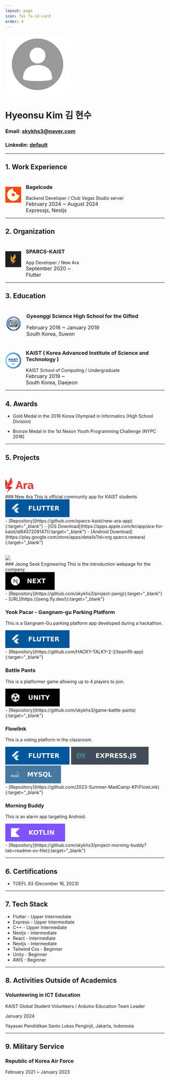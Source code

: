 ```yaml
---
layout: page
icon: fas fa-id-card
order: 4
---
```


<img src="/assets/img/resume/anonymous.png"/>


# Hyeonsu Kim 김 현수
### Email: [skykhs3@naver.com](mailto:skykhs3@naver.com)
### Linkedin: [default](https://www.linkedin.com/in/default/)

---
## 1. Work Experience

<div style="display: flex; align-items: start;">
  <img src="/assets/img/resume/bagelcode.png" style="height:50px;min-width:50px; margin-right: 15px; margin-top: 32px">
  <div>
    <h3>Bagelcode</h3>
    Backend Developer / Club Vegas Studio server<br>
    <div style="font-size: 1rem;">
    February 2024 ~ August 2024 <br/>
    Expressjs, Nestjs
    </div>
  </div>
</div>

---

## 2. Organization

<div style="display: flex; align-items: start;">
  <img src="/assets/img/resume/sparcs.png" style="height:50px;min-width:50px; margin-right: 15px; margin-top: 32px">
  <div>
    <h3>SPARCS-KAIST</h3>
    App Developer / New Ara<br>
    <div style="font-size: 1rem;">
    September 2020 ~  <br/>
    Flutter
    </div>
  </div>
</div>

---

## 3. Education

<div style="display: flex; align-items: start;">
  <img src="/assets/img/resume/gshs.jpeg" style="height:50px;min-width:50px; margin-right: 15px; margin-top: 32px">
  <div>
    <h3>Gyeonggi Science High School for the Gifted</h3>
    <div style="font-size: 1rem;">
    February 2016 ~ January 2019<br>
    South Korea, Suwon
    </div>
  </div>
</div>

<br/>

<div style="display: flex; align-items: start;">
  <img src="/assets/img/resume/kaist.png" style="height:50px;min-width:50px; margin-right: 15px; margin-top: 32px">
  <div>
    <h3>KAIST ( Korea Advanced Institute of Science and Technology )</h3>
    KAIST School of Computing / Undergraduate<br>
    <div style="font-size: 1rem;">
    February 2019 ~<br>
    South Korea, Daejeon
    </div>
  </div>
</div>


---

## 4. Awards
- Gold Medal in the 2016 Korea Olympiad in Informatics (High School Division)

- Bronze Medal in the 1st Nexon Youth Programming Challenge (NYPC 2016)

---

## 5. Projects

<div class="d-flex flex-row">
<div>
<img
      src="https://raw.githubusercontent.com/sparcs-kaist/new-ara-app/dev/assets/images/logo.svg"
      alt="Ara Logo"
      style="height:50px;min-width:50px; margin-right: 15px; margin-top: 32px"
    />
</div>
<div markdown="1">
### New Ara
This is official community app for KAIST students
<div><img src="/assets/img/resume/flutter.svg"/></div>
- [Repository](https://github.com/sparcs-kaist/new-ara-app){:target="_blank"}
- [iOS Download](https://apps.apple.com/kr/app/ara-for-kaist/id6457209147){:target="_blank"}
- [Android Download](https://play.google.com/store/apps/details?id=org.sparcs.newara){:target="_blank"}

<br/>
</div>
</div>

<div class="d-flex flex-row">
<div>
<img src="https://raw.githubusercontent.com/skykhs3/project-jseng/main/frontend/public/icon_logo.png" style="height:50px;min-width:50px; margin-right: 15px; margin-top: 32px"/>
</div>
<div markdown="1">
### Jeong Seok Engineering
This is the introduction webpage for the company.
<div><img src="/assets/img/resume/nextjs.svg"></div>
- [Repository](https://github.com/skykhs3/project-jseng){:target="_blank"}
- [URL](https://jseng.fly.dev/){:target="_blank"}

<br/>
</div>
</div>

### Yeok Pacar - Gangnam-gu Parking Platform
This is a Gangnam-Gu parking platform app developed during a hackathon.
<div>
  <img src="/assets/img/resume/flutter.svg"/>
</div>
- [Repository](https://github.com/HACKY-TALKY-2-2/team19-app){:target="_blank"}

<br/>

### Battle Pants
This is a platformer game allowing up to 4 players to join.
<div>
  <img src = "/assets/img/resume/unity.svg"/>
</div>
- [Repository](https://github.com/skykhs3/game-battle-pants){:target="_blank"}
  
<br/>

### Flowlink
This is a voting platform in the classroom.
<div>
  <img src="/assets/img/resume/flutter.svg"/> <img src="/assets/img/resume/expressjs.svg"/> <img src="/assets/img/resume/mysql.svg"/>
</div>
- [Repository](https://github.com/2023-Summer-MadCamp-KP/FlowLink){:target="_blank"}
  
<br/>

### Morning Buddy
This is an alarm app targeting Android.
<div>
  <img src = "/assets/img/resume/kotlin.svg">
</div>
- [Repository](https://github.com/skykhs3/project-morning-buddy?tab=readme-ov-file){:target="_blank"}

---
## 6. Certifications
- TOEFL 83 (December 16, 2023)

---
## 7. Tech Stack

- Flutter - Upper Intermediate
- Express - Upper Intermediate
- C++ - Upper Intermediate
- Nestjs - Intermediate
- React - Intermediate
- Nextjs - Intermediate
- Tailwind Css - Beginner
- Unity - Beginner
- AWS - Beginner
  
---

## 8. Activities Outside of Academics
### Volunteering in ICT Education
KAIST Global Student Volunteers / Arduino Education Team Leader

January 2024

Yayasan Pendidikan Santo Lukas Penginjil, Jakarta, Indonesia

---
## 9. Military Service
### Republic of Korea Air Force
February 2021 ~ January 2023